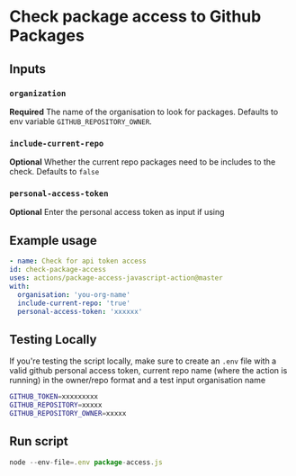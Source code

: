 # Check package access to Github Packages

## Inputs

### `organization`

**Required** The name of the organisation to look for packages. Defaults to env variable `GITHUB_REPOSITORY_OWNER`.

### `include-current-repo`

**Optional** Whether the current repo packages need to be includes to the check. Defaults to ```false```

### `personal-access-token`

**Optional** Enter the personal access token as input if using

## Example usage

```yaml
- name: Check for api token access
id: check-package-access
uses: actions/package-access-javascript-action@master
with:
  organisation: 'you-org-name'
  include-current-repo: 'true'
  personal-access-token: 'xxxxxx'
```

## Testing Locally

If you're testing the script locally, make sure to create an ```.env``` file with a valid github personal access token, current repo name (where the action is running) in the owner/repo format  and a test input organisation name

```sh
GITHUB_TOKEN=xxxxxxxxx
GITHUB_REPOSITORY=xxxxx
GITHUB_REPOSITORY_OWNER=xxxxx
```

## Run script

```js
node --env-file=.env package-access.js
```
